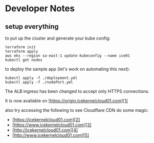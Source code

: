 # Developer Notes

## setup everything

to put up the cluster and generate your kube config:

```console
terraform init
terraform apply
aws eks --region sa-east-1 update-kubeconfig --name ice01
kubectl get nodes
```

to deploy the sample app (let's work on automating this next):

```console
kubectl apply -f ./deployment.yml
kubectl apply -f ./nodePort.yml
```

The ALB ingress has been changed to accept only HTTPS connections.

It is now available on [https://origin.icekernelcloud01.com][1]

also try accessing the following to see Cloudflare CDN do some magic:

- [https://icekernelcloud01.com][2]
- [https://www.icekernelcloud01.com][3]
- [http://icekernelcloud01.com][4]
- [http://www.icekernelcloud01.com][5]

[1]: https://origin.icekernelcloud01.com
[2]: https://icekernelcloud01.com
[3]: https://www.icekernelcloud01.com
[4]: http://icekernelcloud01.com
[5]: http://www.icekernelcloud01.com